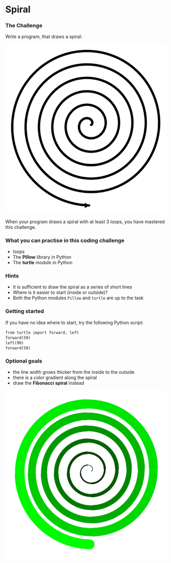 
# Spiral

### The Challenge

Write a program, that draws a spiral:

![spiral](images/spiral1.svg)

When your program draws a spiral with at least 3 loops, you have mastered this challenge.


### What you can practise in this coding challenge

* loops
* The **Pillow** library in Python
* The **turtle** module in Python

### Hints

* It is sufficient to draw the spiral as a series of short lines
* Where is it easier to start (inside or outside)?
* Both the Python modules `Pillow` and `turtle` are up to the task

### Getting started

If you have no idea where to start, try the following Python script:

    from turtle import forward, left
    forward(50)
    left(90)
    forward(50)

### Optional goals

* the line width grows thicker from the inside to the outside
* there is a color gradient along the spiral
* draw the **Fibonacci spiral** instead

![Spiral with width and color](images/spiral2.svg)
